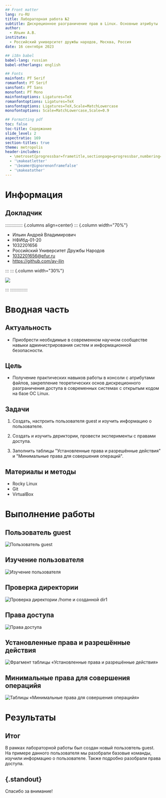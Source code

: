 ```yaml
---
## Front matter
lang: ru-RU
title: Лабораторная работа №2
subtitle: Дискреционное разграничение прав в Linux. Основные атрибуты
author:
  - Ильин А.В.
institute:
  - Российский университет дружбы народов, Москва, Россия
date: 16 сентября 2023

## i18n babel
babel-lang: russian
babel-otherlangs: english

## Fonts
mainfont: PT Serif
romanfont: PT Serif
sansfont: PT Sans
monofont: PT Mono
mainfontoptions: Ligatures=TeX
romanfontoptions: Ligatures=TeX
sansfontoptions: Ligatures=TeX,Scale=MatchLowercase
monofontoptions: Scale=MatchLowercase,Scale=0.9

## Formatting pdf
toc: false
toc-title: Содержание
slide_level: 2
aspectratio: 169
section-titles: true
theme: metropolis
header-includes:
  - \metroset{progressbar=frametitle,sectionpage=progressbar,numbering=fraction}
  - '\makeatletter'
  - '\beamer@ignorenonframefalse'
  - '\makeatother'
---
```


# Информация

## Докладчик

:::::::::::::: {.columns align=center}
::: {.column width="70%"}

- Ильин Андрей Владимирович
- НФИбд-01-20
- 1032201656
- Российский Университет Дружбы Народов
- [1032201656@pfur.ru](mailto:1032201656@pfur.ru)
- <https://github.com/av-ilin>

:::
::: {.column width="30%"}

![](./images/avilin.jpg)

:::
::::::::::::::

# Вводная часть

## Актуальность

- Приобрести необхдимые в современном научном сообществе навыки администрирования систем и информационной безопасности.

## Цель

- Получение практических навыков работы в консоли с атрибутами файлов, закрепление теоретических основ дискреционного разграничения доступа в современных системах с открытым кодом на базе ОС Linux.

## Задачи

1. Создать, настроить пользователя guest и изучить информацию о пользователе.

2. Создать и изучить дериктории, провести эксперименты с правами доступа.

3. Заполнить таблицы "Установленные права и разрешённые действия" и "Минимальные права для совершения операций".

## Материалы и методы

- Rocky Linux
- Git
- VirtualBox

# Выполнение работы

## Пользователь guest

![Пользователь guest](images/01.png)

## Изучение пользователя

![Изучение пользователя](images/02.png)

## Проверка директории

![Проверка директории `/home` и созданной `dir1`](images/03.png)

## Права доступа

![Права доступа](images/04.png)

## Установленные права и разрешённые действия

![Фрагмент таблицы «Установленные права и разрешённые действия»](images/08.png)

## Минимальные права для совершения операцийя

![Таблицы «Минимальные права для совершения операцийя»](images/07.png)

# Результаты

## Итог

В рамках лабораторной работы был создан новый пользовтель guest. На примере данного пользователя мы разобрали базовые команды, изучили информацию о пользователе. Также подробно разобрали права доступа.

## {.standout}

Спасибо за внимание!
